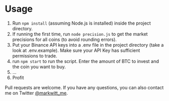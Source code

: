 # Usage

1. Run `npm install` (assuming Node.js is installed) inside the project directory.
2. If running the first time, run `node precision.js` to get the market precisions for all coins (to avoid rounding errors).
3. Put your Binance API keys into a .env file in the project directory (take a look at .env.example). Make sure your API Key has sufficient permissions to trade.
4. run `npm start` to run the script. Enter the amount of BTC to invest and the coin you want to buy.
5. ...
6. Profit

Pull requests are welcome. If you have any questions, you can also contact me on Twitter [@markwitt_me](https://twitter.com/markwitt_me).
